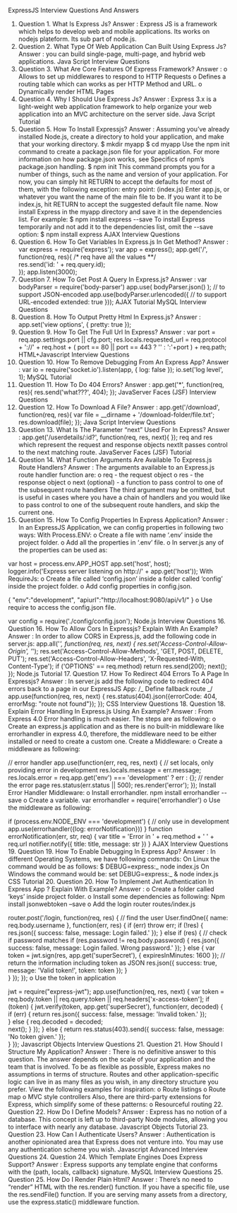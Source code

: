ExpressJS Interview Questions And Answers

1. Question 1. What Is Express Js?
   Answer :
   Express JS is a framework which helps to develop web and mobile applications. Its works on nodejs plateform. Its sub part of node.js.
2. Question 2. What Type Of Web Application Can Built Using Express Js?
   Answer :
   you can build single-page, multi-page, and hybrid web applications.
   Java Script Interview Questions
3. Question 3. What Are Core Features Of Express Framework?
   Answer :
   o Allows to set up middlewares to respond to HTTP Requests
   o Defines a routing table which can works as per HTTP Method and URL.
   o Dynamically render HTML Pages
4. Question 4. Why I Should Use Express Js?
   Answer :
   Express 3.x is a light-weight web application framework to help organize your web application into an MVC architecture on the server side.
   Java Script Tutorial
5. Question 5. How To Install Expressjs?
   Answer :
   Assuming you’ve already installed Node.js, create a directory to hold your application, and make that your working directory.
   $ mkdir myapp
   $ cd myapp
   Use the npm init command to create a package.json file for your application. For more information on how package.json works, see Specifics of npm’s package.json handling.
   $ npm init
   This command prompts you for a number of things, such as the name and version of your application. For now, you can simply hit RETURN to accept the defaults for most of them, with the following exception:
   entry point: (index.js)
   Enter app.js, or whatever you want the name of the main file to be. If you want it to be index.js, hit RETURN to accept the suggested default file name.
   Now install Express in the myapp directory and save it in the dependencies list. For example:
   $ npm install express --save
   To install Express temporarily and not add it to the dependencies list, omit the --save option:
   $ npm install express
   AJAX Interview Questions
6. Question 6. How To Get Variables In Express.js In Get Method?
   Answer :
   var express = require('express');
   var app = express();
   app.get('/', function(req, res){
   /\* req have all the values \*\*/  
    res.send('id: ' + req.query.id);  
   });
   app.listen(3000);
7. Question 7. How To Get Post A Query In Express.js?
   Answer :
   var bodyParser = require('body-parser')
   app.use( bodyParser.json() ); // to support JSON-encoded
   app.use(bodyParser.urlencoded({ // to support URL-encoded
   extended: true
   }));
   AJAX Tutorial MySQL Interview Questions
8. Question 8. How To Output Pretty Html In Express.js?
   Answer :
   app.set('view options', { pretty: true });
9. Question 9. How To Get The Full Url In Express?
   Answer :
   var port = req.app.settings.port || cfg.port;
   res.locals.requested_url = req.protocol + '://' + req.host + ( port == 80 || port == 443 ? '' : ':'+port ) + req.path;
   HTML+Javascript Interview Questions
10.   Question 10. How To Remove Debugging From An Express App?
      Answer :
      var io = require('socket.io').listen(app, { log: false });
      io.set('log level', 1);
      MySQL Tutorial
11.   Question 11. How To Do 404 Errors?
      Answer :
      app.get('\*', function(req, res){
      res.send('what???', 404);
      });
      JavaServer Faces (JSF) Interview Questions
12.   Question 12. How To Download A File?
      Answer :
      app.get('/download', function(req, res){
      var file = \_\_dirname + '/download-folder/file.txt';
      res.download(file);
      });
      Java Script Interview Questions
13.   Question 13. What Is The Parameter “next” Used For In Express?
      Answer :
      app.get('/userdetails/:id?', function(req, res, next){
      });
      req and res which represent the request and response objects
      nextIt passes control to the next matching route.
      JavaServer Faces (JSF) Tutorial
14.   Question 14. What Function Arguments Are Available To Express.js Route Handlers?
      Answer :
      The arguments available to an Express.js route handler function are:
      o req - the request object
      o res - the response object
      o next (optional) - a function to pass control to one of the subsequent route handlers
      The third argument may be omitted, but is useful in cases where you have a chain of handlers and you would like to pass control to one of the subsequent route handlers, and skip the current one.
15.   Question 15. How To Config Properties In Express Application?
      Answer :
      In an ExpressJS Application, we can config properties in following two ways:
      With Process.ENV:
      o Create a file with name ‘.env’ inside the project folder.
      o Add all the properties in ‘.env’ file.
      o In server.js any of the properties can be used as:

var host = process.env.APP_HOST
app.set('host', host);
logger.info('Express server listening on http://' + app.get('host'));
With RequireJs:
o Create a file called ‘config.json’ inside a folder called ‘config’ inside the project folder.
o Add config properties in config.json.

{
"env":"development", "apiurl":"http://localhost:9080/api/v1/"
}
o Use require to access the config.json file.

var config = require('./config/config.json');
Node.js Interview Questions 16. Question 16. How To Allow Cors In Expressjs? Explain With An Example?
Answer :
In order to allow CORS in Express.js, add the following code in server.js:
app.all('_', function(req, res, next) {
res.set('Access-Control-Allow-Origin', '_');
res.set('Access-Control-Allow-Methods', 'GET, POST, DELETE, PUT');
res.set('Access-Control-Allow-Headers', 'X-Requested-With, Content-Type');
if ('OPTIONS' == req.method) return res.send(200);
next();
});
Node.js Tutorial 17. Question 17. How To Redirect 404 Errors To A Page In Expressjs?
Answer :
In server.js add the following code to redirect 404 errors back to a page in our ExpressJS App:
/_ Define fallback route _/
app.use(function(req, res, next) {
res.status(404).json({errorCode: 404, errorMsg: "route not found"});
});
CSS Interview Questions 18. Question 18. Explain Error Handling In Express.js Using An Example?
Answer :
From Express 4.0 Error handling is much easier. The steps are as following:
o Create an express.js application and as there is no built-in middleware like errorhandler in express 4.0, therefore, the middleware need to be either installed or need to create a custom one.
Create a Middleware:
o Create a middleware as following:

// error handler
app.use(function(err, req, res, next) {
// set locals, only providing error in development
res.locals.message = err.message;
res.locals.error = req.app.get('env') === 'development' ? err : {};
// render the error page
res.status(err.status || 500);
res.render('error');
});
Install Error Handler Middleware:
o Install errorhandler.
npm install errorhandler --save
o Create a variable.
var errorhandler = require('errorhandler')
o Use the middleware as following:

if (process.env.NODE_ENV === 'development') {
// only use in development
app.use(errorhandler({log: errorNotification}))
}
function errorNotification(err, str, req) {
var title = 'Error in ' + req.method + ' ' + req.url
notifier.notify({
title: title,
message: str
})
}
AJAX Interview Questions 19. Question 19. How To Enable Debugging In Express App?
Answer :
In different Operating Systems, we have following commands:
On Linux the command would be as follows:
$ DEBUG=express:_ node index.js
On Windows the command would be:
set DEBUG=express:_ & node index.js
CSS Tutorial 20. Question 20. How To Implement Jwt Authentication In Express App ? Explain With Example?
Answer :
o Create a folder called ‘keys’ inside project folder.
o Install some dependencies as following:
Npm install jsonwebtoken –save
o Add the login router routes/index.js

router.post('/login, function(req, res) {
// find the user
User.findOne({
name: req.body.username
}, function(err, res) {
if (err) throw err;
if (!res) {
res.json({ success: false, message: Login failed.' });
} else if (res) {
// check if password matches
if (res.password != req.body.password) {
res.json({ success: false, message: Login failed. Wrong password.' });
} else {
var token = jwt.sign(res, app.get('superSecret'), {
expiresInMinutes: 1600
});
// return the information including token as JSON
res.json({
success: true,
message: 'Valid token!',
token: token
});
}  
 } });
});
o Use the token in application

jwt = require("express-jwt");
app.use(function(req, res, next) {
var token = req.body.token || req.query.token || req.headers['x-access-token'];
if (token) {
jwt.verify(token, app.get('superSecret'), function(err, decoded) {  
 if (err) {
return res.json({ success: false, message: 'Invalid token.' });  
 } else {
req.decoded = decoded;  
 next();
}
});
} else {
return res.status(403).send({
success: false,
message: 'No token given.'
});  
 }
});
Javascript Objects Interview Questions 21. Question 21. How Should I Structure My Application?
Answer :
There is no definitive answer to this question. The answer depends on the scale of your application and the team that is involved. To be as flexible as possible, Express makes no assumptions in terms of structure.
Routes and other application-specific logic can live in as many files as you wish, in any directory structure you prefer. View the following examples for inspiration:
o Route listings
o Route map
o MVC style controllers
Also, there are third-party extensions for Express, which simplify some of these patterns:
o Resourceful routing 22. Question 22. How Do I Define Models?
Answer :
Express has no notion of a database. This concept is left up to third-party Node modules, allowing you to interface with nearly any database.
Javascript Objects Tutorial 23. Question 23. How Can I Authenticate Users?
Answer :
Authentication is another opinionated area that Express does not venture into. You may use any authentication scheme you wish.
Javascript Advanced Interview Questions 24. Question 24. Which Template Engines Does Express Support?
Answer :
Express supports any template engine that conforms with the (path, locals, callback) signature.
MySQL Interview Questions 25. Question 25. How Do I Render Plain Html?
Answer :
There’s no need to “render” HTML with the res.render() function. If you have a specific file, use the res.sendFile() function. If you are serving many assets from a directory, use the express.static() middleware function.
